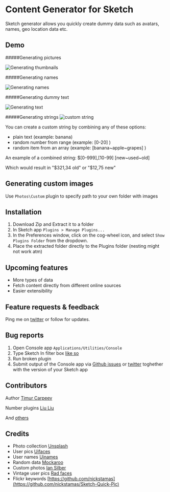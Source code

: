 Content Generator for Sketch
============================

Sketch generator allows you quickly create dummy data such as avatars, names, geo location data etc.

## Demo
#####Generating pictures

![Generating thumbnails](https://raw.githubusercontent.com/timuric/Content-generator-for-sketch-app/master/tutorial/userpics.gif)

#####Generating names

![Generating names](https://raw.githubusercontent.com/timuric/Content-generator-for-sketch-app/master/tutorial/names.gif)

#####Generating dummy text

![Generating text](https://raw.githubusercontent.com/timuric/Content-generator-for-sketch-app/master/tutorial/lorem.gif)

#####Generating strings
![custom string](https://cloud.githubusercontent.com/assets/5709624/8092928/c18d6d76-0fbd-11e5-962d-417165cc1a2d.gif)

You can create a custom string by combining any of these options:
- plain text (example: banana)
- random number from range (example: [0-20] )
- random item from an array (example: [banana~apple~grapes] )

An example of a combined string: $[0-999],[10-99] [new~used~old]

Which would result in "$321,34 old" or "$12,75 new"


## Generating custom images
Use `Photos\Custom` plugin to specify path to your own folder with images


## Installation
1. Download Zip and Extract it to a folder
2. In Sketch app `Plugins > Manage Plugins...`
3. In the Preferences window, click on the cog-wheel icon, and select `Show Plugins Folder` from the dropdown.
4. Place the extracted folder directly to the Plugins folder (nesting might not work atm)

## Upcoming features
* More types of data
* Fetch content directly from different online sources
* Easier extensibility

## Feature requests & feedback
Ping me on [twitter](http://twitter.com/timur_carpeev) or follow for updates.

## Bug reports
1. Open Console app `Applications/Utilities/Console`
2. Type Sketch In filter box [like so](https://raw.githubusercontent.com/timuric/Content-generator-sketch-plugin/master/tutorial/console.png)
3. Run broken plugin
4. Submit output of the Console app via [Github issues](https://github.com/timuric/Content-generator-sketch-plugin/issues) or [twitter](http://twitter.com/timur_carpeev) toghether with the version of your Sketch app


## Contributors
Author [Timur Carpeev](https://twitter.com/timur_carpeev)

Number plugins [Liu Liu](https://twitter.com/auxdesigner)

And [others](https://github.com/timuric/Content-generator-sketch-plugin/graphs/contributors)

## Credits
* Photo collection [Unsplash](http://unsplash.com/)
* User pics [Uifaces](http://uifaces.com/)
* User names [Uinames](http://uinames.com/)
* Random data [Mockaroo](http://mockaroo.com/)
* Custom photos [Ian Silber](https://github.com/iansilber/sketch-image-replace)
* Vintage user pics [Rad faces](http://www.radfaces.com/)
* Flickr keywords [https://github.com/nickstamas](https://github.com/nickstamas/Sketch-Quick-Pic)

